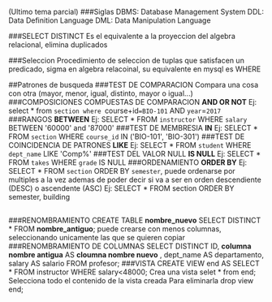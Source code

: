 (Ultimo tema parcial)
###Siglas
DBMS: Database Management System
DDL: Data Definition Language
DML: Data Manipulation Language

###SELECT DISTINCT 
Es el equivalente a la proyeccion del algebra relacional, elimina duplicados

###Seleccion
Procedimiento de seleccion de tuplas que satisfacen un predicado, sigma en algebra relacoinal, su equivalente en mysql es WHERE

##Patrones de busqueda
###TEST DE COMPARACION
Compara una cosa con otra (mayor, menor, igual, distinto, mayor o igual...) ###COMPOSICIONES COMPUESTAS DE COMPARACION
**AND OR NOT** Ej: select * from `section where `course+id`=BIO-101` AND `year`=`2017`
###RANGOS
**BETWEEN** Ej: SELECT * FROM `instructor` WHERE `salary` BETWEEN '60000' and '87000'
###TEST DE MEMBRESIA
**IN**  Ej: SELECT * FROM `section` WHERE `course_id` IN ('BIO-101', 'BIO-301') 
###TEST DE COINCIDENCIA DE PATRONES
**LIKE** Ej: SELECT * FROM `student` WHERE `dept_name` LIKE 'Comp%'
###TEST DEL VALOR NULL
**IS NULL** Ej: SELECT * FROM `takes` WHERE `grade` IS NULL
###ORDENAMIENTO
**ORDER BY** Ej: SELECT * FROM `section` ORDER BY `semester`, puede ordenarse por multiples a la vez ademas de poder decir si va a ser en orden descendiente (DESC) o ascendente (ASC) Ej: SELECT * FROM section ORDER BY semester, building
##
###RENOMBRAMIENTO
CREATE TABLE **nombre_nuevo** SELECT DISTINCT * FROM **nombre_antiguo**; puede crearse con menos columnas, seleccionando unicamente las que se quieren copiar
###RENOMBRAMIENTO DE COLUMNAS
SELECT DISTINCT ID, **columna nombre antigua** AS **cloumna nombre nuevo** , dept_name AS departamento, salary AS salario FROM profesor; 
###VISTA
CREATE VIEW end AS SELECT * FROM instructor WHERE salary<48000; Crea una vista
selet * from end; Selecciona todo el contenido de la vista creada
Para eliminarla drop view end;

